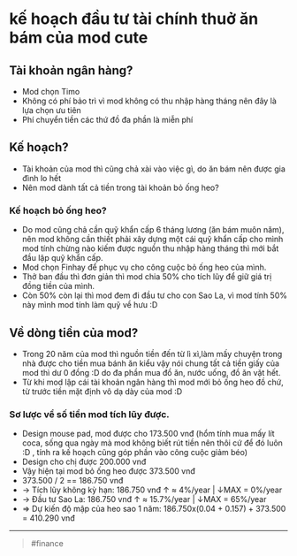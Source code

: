 # kế hoạch đầu tư tài chính thuở ăn bám của mod cute

## Tài khoản ngân hàng?

- Mod chọn Timo
- Không có phí bảo trì vì mod không có thu nhập hàng tháng nên đây là lựa chọn ưu tiên
- Phí chuyển tiền các thứ đồ đa phần là miễn phí

## Kế hoạch?

- Tài khoản của mod thì cũng chả xài vào việc gì, do ăn bám nên được gia đình lo hết
- Nên mod dành tất cả tiền trong tài khoản bỏ ống heo?

### Kế hoạch bỏ ống heo?

- Do mod cũng chả cần quỹ khẩn cấp 6 tháng lương (ăn bám muôn năm), nên mod không cần thiết phải xây dựng một cái quỹ khẩn cấp cho mình mod tính chừng nào kiếm được nguồn thu nhập hàng tháng thì mới bắt đầu lập quỹ khẩn cấp.
- Mod chọn Finhay để phục vụ cho công cuộc bỏ ống heo của mình.
- Thở ban đầu thì đơn giản thì mod chia 50% cho tích lũy để giữ giá trị đồng tiền của mình.
- Còn 50% còn lại thì mod đem đi đầu tư cho con Sao La, vì mod tính 50% này mình mod tính làm quỹ về hưu :D

## Về dòng tiền của mod?

- Trong 20 năm của mod thì nguồn tiền đến từ lì xì,làm mấy chuyện trong nhà được cho tiền mua bánh ăn kiểu vậy nói chung tất cả tiền giấy của mod thì dư 0 đồng :D do đa phần mua đồ ăn, nước uống, đồ ăn vặt hết.
- Từ khi mod lập cái tài khoản ngân hàng thì mod mới bỏ ống heo đồ chứ, từ trước tiền mặt định vô dạ dày của mod :D

### Sơ lược về số tiền mod tích lũy được.

- Design mouse pad, mod được cho 173.500 vnđ (hổm tính mua mấy lít coca, sống qua ngày mà mod không biết rút tiền nên thôi cứ để đó luôn :D , tính ra kế hoạch cũng góp phần vào công cuộc giảm béo)
- Design cho chị được 200.000 vnđ
- Vậy hiện tại mod bỏ ống heo được 373.500 vnđ
- 373.500 / 2 == 186.750 vnđ
- → Tích lũy không kỳ hạn: 186.750 vnđ ↑ ≈ 4%/year | ↓MAX = 0%/year
- → Đầu tư Sao La: 186.750 vnđ ↑ ≈ 15.7%/year | ↓MAX = 65%/year
- ⇒ Dự kiến độ mập của heo sao 1 năm: 186.750x(0.04 + 0.157) + 373.500 = 410.290 vnđ

---

> #finance
